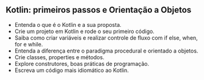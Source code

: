 ## Kotlin: primeiros passos e Orientação a Objetos


-   Entenda o que é o Kotlin e a sua proposta.
-   Crie um projeto em Kotlin e rode o seu primeiro código.
-   Saiba como criar variáveis e realizar controle de fluxo com if else, when, for e while.
-   Entenda a diferença entre o paradigma procedural e orientado a objetos.
-   Crie classes, properties e métodos.
-   Explore construtores, boas práticas de programação.
-   Escreva um código mais idiomático ao Kotlin.
